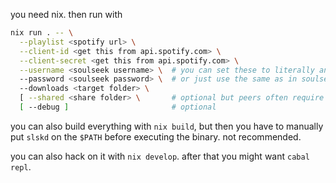 you need nix. then run with

```sh
nix run . -- \
  --playlist <spotify url> \
  --client-id <get this from api.spotify.com> \
  --client-secret <get this from api.spotify.com> \
  --username <soulseek username> \  # you can set these to literally anything
  --password <soulseek password> \  # or just use the same as in soulseekqt
  --downloads <target folder> \
  [ --shared <share folder> \       # optional but peers often require that you share stuff
  [ --debug ]                       # optional
```

you can also build everything with `nix build`, but then you have to manually put `slskd` on the `$PATH` before executing the binary. not recommended.

you can also hack on it with `nix develop`. after that you might want `cabal repl`.
